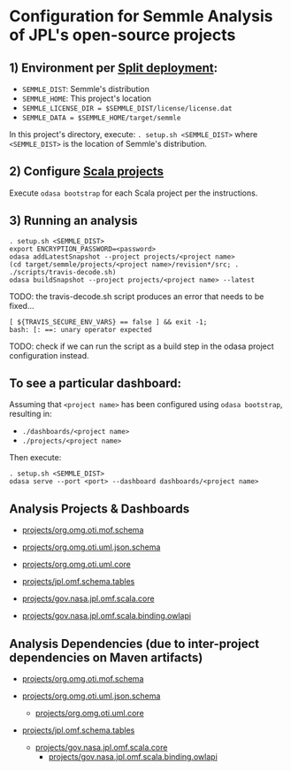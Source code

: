 # Configuration for Semmle Analysis of JPL's open-source projects

## 1) Environment per [Split deployment](https://semmle.com/wiki/display/SD/Large-scale+deployments#Large-scaledeployments-Splitdeployment):

- `SEMMLE_DIST`: Semmle's distribution
- `SEMMLE_HOME`: This project's location
- `SEMMLE_LICENSE_DIR = $SEMMLE_DIST/license/license.dat`
- `SEMMLE_DATA = $SEMMLE_HOME/target/semmle`

In this project's directory, execute: `. setup.sh <SEMMLE_DIST>` 
where `<SEMMLE_DIST>` is the location of Semmle's distribution.

## 2) Configure [Scala projects](https://semmle.com/wiki/pages/viewpage.action?pageId=11048350)

Execute `odasa bootstrap` for each Scala project per the instructions.

## 3) Running an analysis

```shell
. setup.sh <SEMMLE_DIST>
export ENCRYPTION_PASSWORD=<password>
odasa addLatestSnapshot --project projects/<project name>
(cd target/semmle/projects/<project name>/revision*/src; . ./scripts/travis-decode.sh)
odasa buildSnapshot --project projects/<project name> --latest
```

TODO: the travis-decode.sh script produces an error that needs to be fixed...

```
[ ${TRAVIS_SECURE_ENV_VARS} == false ] && exit -1;
bash: [: ==: unary operator expected
```

TODO: check if we can run the script as a build step in the odasa project configuration instead.

## To see a particular dashboard:

Assuming that `<project name>` has been configured using `odasa bootstrap`, resulting in:
 - `./dashboards/<project name>`
 - `./projects/<project name>`
 
Then execute:

```shell
. setup.sh <SEMMLE_DIST>
odasa serve --port <port> --dashboard dashboards/<project name>
```

## Analysis Projects & Dashboards

- [projects/org.omg.oti.mof.schema](projects/org.omg.oti.mof.schema)
- [projects/org.omg.oti.uml.json.schema](projects/org.omg.oti.uml.json.schema)
- [projects/org.omg.oti.uml.core](projects/org.omg.oti.uml.core) 

- [projects/jpl.omf.schema.tables](projects/jpl.omf.schema.tables)
- [projects/gov.nasa.jpl.omf.scala.core](projects/gov.nasa.jpl.omf.scala.core)
- [projects/gov.nasa.jpl.omf.scala.binding.owlapi](projects/gov.nasa.jpl.omf.scala.binding.owlapi)

## Analysis Dependencies (due to inter-project dependencies on Maven artifacts)

- [projects/org.omg.oti.mof.schema](projects/org.omg.oti.mof.schema)

- [projects/org.omg.oti.uml.json.schema](projects/org.omg.oti.uml.json.schema)
  - [projects/org.omg.oti.uml.core](projects/org.omg.oti.uml.core)
 
- [projects/jpl.omf.schema.tables](projects/jpl.omf.schema.tables)
  - [projects/gov.nasa.jpl.omf.scala.core](projects/gov.nasa.jpl.omf.scala.core)
    - [projects/gov.nasa.jpl.omf.scala.binding.owlapi](projects/gov.nasa.jpl.omf.scala.binding.owlapi)


